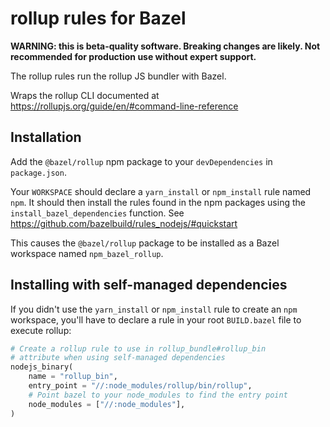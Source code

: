 # rollup rules for Bazel

**WARNING: this is beta-quality software. Breaking changes are likely. Not recommended for production use without expert support.**

The rollup rules run the rollup JS bundler with Bazel.

Wraps the rollup CLI documented at https://rollupjs.org/guide/en/#command-line-reference

## Installation

Add the `@bazel/rollup` npm package to your `devDependencies` in `package.json`.

Your `WORKSPACE` should declare a `yarn_install` or `npm_install` rule named `npm`.
It should then install the rules found in the npm packages using the `install_bazel_dependencies` function.
See https://github.com/bazelbuild/rules_nodejs/#quickstart

This causes the `@bazel/rollup` package to be installed as a Bazel workspace named `npm_bazel_rollup`.

## Installing with self-managed dependencies

If you didn't use the `yarn_install` or `npm_install` rule to create an `npm` workspace, you'll have to declare a rule in your root `BUILD.bazel` file to execute rollup:

```python
# Create a rollup rule to use in rollup_bundle#rollup_bin
# attribute when using self-managed dependencies
nodejs_binary(
    name = "rollup_bin",
    entry_point = "//:node_modules/rollup/bin/rollup",
    # Point bazel to your node_modules to find the entry point
    node_modules = ["//:node_modules"],
)
```

